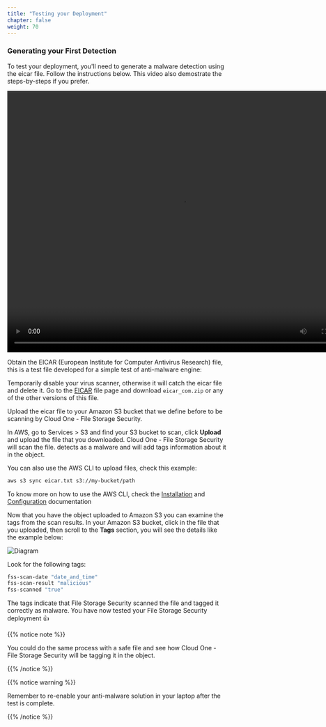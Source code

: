 ```yaml
---
title: "Testing your Deployment"
chapter: false
weight: 70
---
```


### Generating your First Detection

To test your deployment, you'll need to generate a malware detection using the eicar file. Follow the instructions below. This video also demostrate the steps-by-steps if you prefer.

<video width="800" height="600" controls loop >
<source src="/images/fss_detection.mp4" type="video/mp4">
</video>


Obtain the EICAR (European Institute for Computer Antivirus Research) file, this is a test file developed for a simple test of anti-malware engine:


Temporarily disable your virus scanner, otherwise it will catch the eicar file and delete it. Go to the <a href="https://www.eicar.org/">EICAR</a> file page and download ```eicar_com.zip``` or any of the other versions of this file.

Upload the eicar file to your Amazon S3 bucket that we define before to be scanning by Cloud One - File Storage Security.

In AWS, go to Services > S3 and find your S3 bucket to scan, click <b>Upload</b> and upload the file that you downloaded. Cloud One - File Storage Security will scan the file. detects as a malware and will add tags information about it in the object.

You can also use the AWS CLI to upload files, check this example:

``` bash
aws s3 sync eicar.txt s3://my-bucket/path
```
To know more on how to use the AWS CLI, check the <a href="https://docs.aws.amazon.com/cli/latest/userguide/install-cliv2.html">Installation</a> and <a href="https://docs.aws.amazon.com/cli/latest/userguide/cli-configure-quickstart.html">Configuration</a> documentation

Now that you have the object uploaded to Amazon S3 you can examine the tags from the scan results. In your Amazon S3 bucket, click in the file that you uploaded, then scroll to the <b>Tags</b> section, you will see the details like the example below:

![Diagram](/images/tags.png)

Look for the following tags:
``` bash
fss-scan-date "date_and_time"
fss-scan-result "malicious"
fss-scanned "true"
```
The tags indicate that File Storage Security scanned the file and tagged it correctly as malware. You have now tested your File Storage Security deployment :+1:

{{% notice note %}}
<p style='text-align: left;'>
You could do the same process with a safe file and see how Cloud One - File Storage Security will be tagging it in the object.
</p>
{{% /notice %}}


{{% notice warning %}}
<p style='text-align: left;'>
Remember to re-enable your anti-malware solution in your laptop after the test is complete.
</p>
{{% /notice %}}


